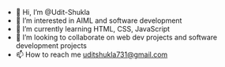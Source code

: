 - 👋 Hi, I’m @Udit-Shukla
- 👀 I’m interested in AIML and software development 
- 🌱 I’m currently learning HTML, CSS, JavaScript
- 💞️ I’m looking to collaborate on web dev projects and software development projects 
- 📫 How to reach me uditshukla731@gmail.com

<!---
Udit-Shukla/Udit-Shukla is a ✨ special ✨ repository because its `README.md` (this file) appears on your GitHub profile.
You can click the Preview link to take a look at your changes.
--->
